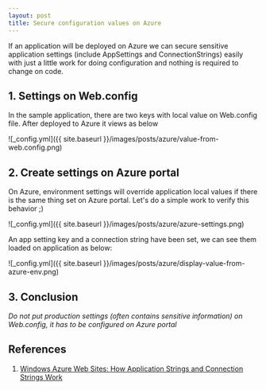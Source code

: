 ```yaml
---
layout: post
title: Secure configuration values on Azure
---
```


If an application will be deployed on Azure we can secure sensitive application settings
(include AppSettings and ConnectionStrings) easily with just a little work for doing configuration and
nothing is required to change on code.

## 1. Settings on Web.config

In the sample application, there are two keys with local value on Web.config file. After deployed to Azure
it views as below

![_config.yml]({{ site.baseurl }}/images/posts/azure/value-from-web.config.png)

## 2. Create settings on Azure portal

On Azure, environment settings will override application local values if there is the same thing set on Azure portal.
Let's do a simple work to verify this behavior ;)

![_config.yml]({{ site.baseurl }}/images/posts/azure/azure-settings.png)

An app setting key and a connection string have been set, we can see them loaded on application as below:

![_config.yml]({{ site.baseurl }}/images/posts/azure/display-value-from-azure-env.png)


## 3. Conclusion

*Do not put production settings (often contains sensitive information) on Web.config, it has to be configured on Azure portal*

## References

1. [Windows Azure Web Sites: How Application Strings and Connection Strings Work][1]

[1]: http://azure.microsoft.com/en-us/blog/windows-azure-web-sites-how-application-strings-and-connection-strings-work/